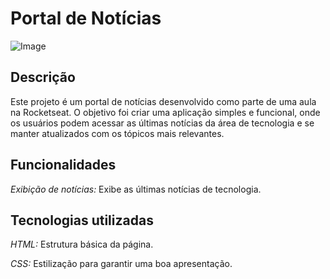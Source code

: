 # Portal de Notícias 

![Image](https://github.com/user-attachments/assets/efb99735-1e9a-472d-bc85-1c8c708de5bb)

## Descrição
Este projeto é um portal de notícias desenvolvido como parte de uma aula na Rocketseat. O objetivo foi criar uma aplicação simples e funcional, onde os usuários podem acessar as últimas notícias da área de tecnologia e se manter atualizados com os tópicos mais relevantes.

## Funcionalidades
_Exibição de notícias:_ Exibe as últimas notícias de tecnologia.

## Tecnologias utilizadas
_HTML:_ Estrutura básica da página.

_CSS:_ Estilização para garantir uma boa apresentação.
